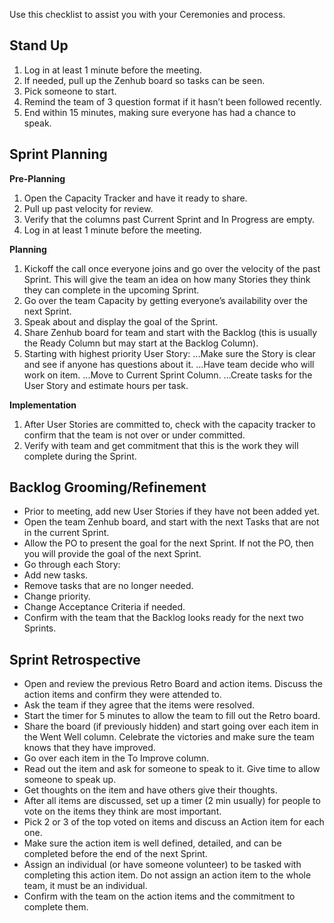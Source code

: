 Use this checklist to assist you with your Ceremonies and process. 

## Stand Up

1. Log in at least 1 minute before the meeting.
2. If needed, pull up the Zenhub board so tasks can be seen.
3. Pick someone to start.
4. Remind the team of 3 question format if it hasn’t been followed recently.
5. End within 15 minutes, making sure everyone has had a chance to speak. 

## Sprint Planning 

**Pre-Planning**

1. Open the Capacity Tracker and have it ready to share. 
2. Pull up past velocity for review. 
3. Verify that the columns past Current Sprint and In Progress are empty.
4. Log in at least 1 minute before the meeting. 

**Planning**

1. Kickoff the call once everyone joins and go over the velocity of the past Sprint. This will give the team an idea on how many Stories they think they can complete in the upcoming Sprint.
2. Go over the team Capacity by getting everyone’s availability over the next Sprint.
3. Speak about and display the goal of the Sprint. 
4. Share Zenhub board for team and start with the Backlog (this is usually the Ready Column but may start at the Backlog Column).
5. Starting with highest priority User Story:
...Make sure the Story is clear and see if anyone has questions about it.
...Have team decide who will work on item.
...Move to Current Sprint Column.
...Create tasks for the User Story and estimate hours per task.

**Implementation**

1. After User Stories are committed to, check with the capacity tracker to confirm that the team is not over or under committed. 
2. Verify with team and get commitment that this is the work they will complete during the Sprint. 

## Backlog Grooming/Refinement

* Prior to meeting, add new User Stories if they have not been added yet. 
* Open the team Zenhub board, and start with the next Tasks that are not in the current Sprint.
* Allow the PO to present the goal for the next Sprint. If not the PO, then you will provide the goal of the next Sprint. 
* Go through each Story:
* Add new tasks.
* Remove tasks that are no longer needed.
* Change priority.
* Change Acceptance Criteria if needed.
* Confirm with the team that the Backlog looks ready for the next two Sprints.



## Sprint Retrospective

* Open and review the previous Retro Board and action items. Discuss the action items and confirm they were attended to. 
* Ask the team if they agree that the items were resolved.
* Start the timer for 5 minutes to allow the team to fill out the Retro board. 
* Share the board (if previously hidden) and start going over each item in the Went Well column. Celebrate the victories and make sure the team knows that they have improved.
* Go over each item in the To Improve column.
* Read out the item and ask for someone to speak to it. Give time to allow someone to speak up. 
* Get thoughts on the item and have others give their thoughts. 
* After all items are discussed, set up a timer (2 min usually) for people to vote on the items they think are most important. 
* Pick 2 or 3 of the top voted on items and discuss an Action item for each one. 
* Make sure the action item is well defined, detailed, and can be completed before the end of the next Sprint.
* Assign an individual (or have someone volunteer) to be tasked with completing this action item. Do not assign an action item to the whole team, it must be an individual. 
* Confirm with the team on the action items and the commitment to complete them. 

